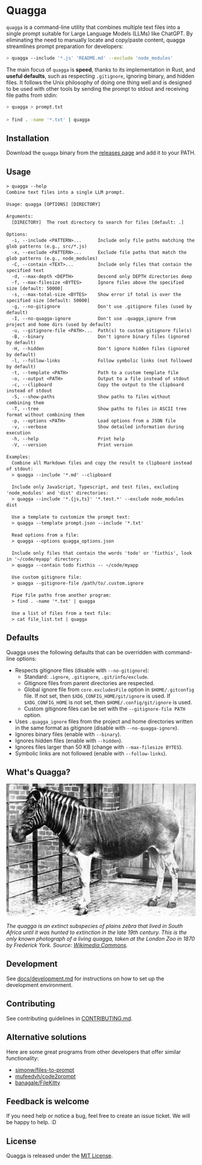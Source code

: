 # Quagga

`quagga` is a command-line utility that combines multiple text files into a single prompt suitable for Large Language Models (LLMs) like ChatGPT. By eliminating the need to manually locate and copy/paste content, quagga streamlines prompt preparation for developers:

```bash
> quagga --include '*.js' 'README.md' --exclude 'node_modules'
```

The main focus of `quagga` is **speed**, thanks to its implementation in Rust, and **useful defaults**, such as respecting `.gitignore`, ignoring binary, and hidden files. It follows the Unix philosophy of doing one thing well and is designed to be used with other tools by sending the prompt to stdout and receiving file paths from stdin:

```bash
> quagga > prompt.txt

> find . -name '*.txt' | quagga
```

## Installation

Download the `quagga` binary from the [releases page](https://github.com/evgenyneu/quagga/releases) and add it to your PATH.

## Usage

```
> quagga --help
Combine text files into a single LLM prompt.

Usage: quagga [OPTIONS] [DIRECTORY]

Arguments:
  [DIRECTORY]  The root directory to search for files [default: .]

Options:
  -i, --include <PATTERN>...      Include only file paths matching the glob patterns (e.g., src/*.js)
  -x, --exclude <PATTERN>...      Exclude file paths that match the glob patterns (e.g., node_modules)
  -C, --contain <TEXT>...         Include only files that contain the specified text
  -d, --max-depth <DEPTH>         Descend only DEPTH directories deep
  -f, --max-filesize <BYTES>      Ignore files above the specified size [default: 50000]
  -s, --max-total-size <BYTES>    Show error if total is over the specified size [default: 50000]
  -g, --no-gitignore              Don't use .gitignore files (used by default)
  -I, --no-quagga-ignore          Don't use .quagga_ignore from project and home dirs (used by default)
  -u, --gitignore-file <PATH>...  Path(s) to custom gitignore file(s)
  -B, --binary                    Don't ignore binary files (ignored by default)
  -H, --hidden                    Don't ignore hidden files (ignored by default)
  -l, --follow-links              Follow symbolic links (not followed by default)
  -t, --template <PATH>           Path to a custom template file
  -o, --output <PATH>             Output to a file instead of stdout
  -c, --clipboard                 Copy the output to the clipboard instead of stdout
  -S, --show-paths                Show paths to files without combining them
  -T, --tree                      Show paths to files in ASCII tree format without combining them
  -p, --options <PATH>            Load options from a JSON file
  -v, --verbose                   Show detailed information during execution
  -h, --help                      Print help
  -V, --version                   Print version

Examples:
  Combine all Markdown files and copy the result to clipboard instead of stdout:
  > quagga --include '*.md' --clipboard

  Include only JavaScript, Typescript, and test files, excluding 'node_modules' and 'dist' directories:
  > quagga --include '*.{js,ts}' '*.test.*' --exclude node_modules dist

  Use a template to customize the prompt text:
  > quagga --template prompt.json --include '*.txt'

  Read options from a file:
  > quagga --options quagga_options.json

  Include only files that contain the words 'todo' or 'fixthis', look in '~/code/myapp' directory:
  > quagga --contain todo fixthis -- ~/code/myapp

  Use custom gitignore file:
  > quagga --gitignore-file /path/to/.custom.ignore

  Pipe file paths from another program:
  > find . -name '*.txt' | quagga

  Use a list of files from a text file:
  > cat file_list.txt | quagga
```

## Defaults

Quagga uses the following defaults that can be overridden with command-line options:

* Respects gitignore files (disable with `--no-gitignore`):
  * Standard: `.ignore`, `.gitignore`, `.git/info/exclude`.
  * Gitignore files from parent directories are respected.
  * Global ignore file from `core.excludesFile` option in `$HOME/.gitconfig` file. If not set, then `$XDG_CONFIG_HOME/git/ignore` is used. If `$XDG_CONFIG_HOME` is not set, then `$HOME/.config/git/ignore` is used.
  * Custom gitignore files can be set with the `--gitignore-file PATH` option.
* Uses `.quagga_ignore` files from the project and home directories written in the same format as gitignore (disable with `--no-quagga-ignore`).
* Ignores binary files (enable with `--binary`).
* Ignores hidden files (enable with `--hidden`).
* Ignores files larger than 50 KB (change with `--max-filesize BYTES`).
* Symbolic links are not followed (enable with `--follow-links`).

## What's Quagga?

<img src='./images/quagga.jpg' alt='Picture of Quagga'>

*The quagga is an extinct subspecies of plains zebra that lived in South Africa until it was hunted to extinction in the late 19th century. This is the only known photograph of a living quagga, taken at the London Zoo in 1870 by Frederick York. Source: [Wikimedia Commons](https://en.wikipedia.org/wiki/Quagga#/media/File:Quagga_photo.jpg).*

## Development

See [docs/development.md](docs/development.md) for instructions on how to set up the development environment.


## Contributing

See contributing guidelines in [CONTRIBUTING.md](CONTRIBUTING.md).


## Alternative solutions

Here are some great programs from other developers that offer similar functionality:

* [simonw/files-to-prompt](https://github.com/simonw/files-to-prompt)
* [mufeedvh/code2prompt](https://github.com/mufeedvh/code2prompt)
* [banagale/FileKitty](https://github.com/banagale/FileKitty)


## Feedback is welcome

If you need help or notice a bug, feel free to create an issue ticket. We will be happy to help. :D


## License

Quagga is released under the [MIT License](LICENSE).
